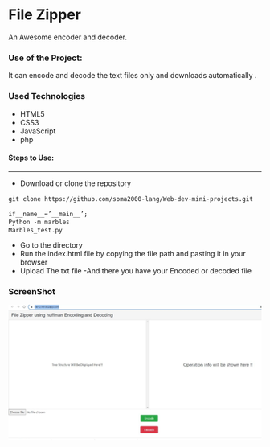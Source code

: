 <h1>File Zipper</h1>

<p>An Awesome encoder and decoder.</p>

### Use of the Project:

<p>It can encode and decode the text files only and downloads automatically . </p>

<h3>Used Technologies</h3>
<ul>
  <li>HTML5</li>
  <li>CSS3</li>
  <li>JavaScript</li>
  <li>php</li>

</ul>

#### Steps to Use:

---

- Download or clone the repository

```
git clone https://github.com/soma2000-lang/Web-dev-mini-projects.git
```
```
if__name__=’__main__’;
Python -m marbles
Marbles_test.py
```

- Go to the directory
- Run the index.html file by copying the file path and pasting it in your browser
- Upload The txt file
-And there you have your Encoded or decoded file

<h3> ScreenShot </h3> 
<img width="960" alt="File_Zipper" src="https://github.com/soma2000-lang/File-Zipper/blob/main/WhatsApp%20Image%202021-07-20%20at%2022.04.38%20(1).jpeg">


<br>

